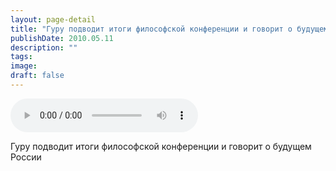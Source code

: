 ```yaml
---
layout: page-detail
title: "Гуру подводит итоги философской конференции и говорит о будущем России"
publishDate: 2010.05.11
description: ""
tags:
image:
draft: false
---
```


<audio title="2010.05.11 - Гуру подводит итоги философской конференции и говорит о будущем России.mp3" src="https://filer-api.advayta.org/v1.0/public/files/72856" controls=""></audio>

 Гуру подводит итоги философской конференции и говорит о будущем России 

  
